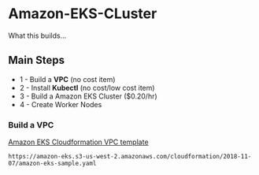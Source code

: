 # Amazon-EKS-CLuster

What this builds...


## Main Steps
* 1 - Build a **VPC** (no cost item)
* 2 - Install **Kubectl** (no cost/low cost item)
* 3 - Build a Amazon EKS Cluster ($0.20/hr)
* 4 - Create Worker Nodes



### Build a VPC
[Amazon EKS Cloudformation VPC template](https://amazon-eks.s3-us-west-2.amazonaws.com/cloudformation/2018-11-07/amazon-eks-sample.yaml) 

```
https://amazon-eks.s3-us-west-2.amazonaws.com/cloudformation/2018-11-07/amazon-eks-sample.yaml
```
